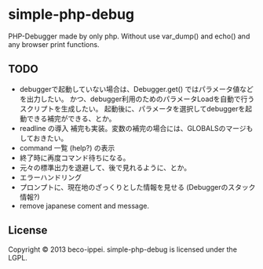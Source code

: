 simple-php-debug
=========

PHP-Debugger made by only php. Without use var_dump() and echo() and any browser print functions.


TODO
------

* debuggerで起動していない場合は、Debugger.get() ではパラメータ値などを出力したい。
 かつ、debugger利用のためのパラメータLoadを自動で行うスクリプトを生成したい。
 起動後に、パラメータを選択してdebuggerを起動できる補完ができる、とか。
* readline の導入
  補完も実装。変数の補完の場合には、GLOBALSのマージもしておきたい。
* command 一覧 (help?) の表示
* 終了時に再度コマンド待ちになる。
* 元々の標準出力を退避して、後で見れるように、とか。
* エラーハンドリング
* プロンプトに、現在地のざっくりとした情報を見せる (Debuggerのスタック情報?)
* remove japanese coment and message.


License
-------

Copyright © 2013 beco-ippei. simple-php-debug is licensed under the LGPL.
